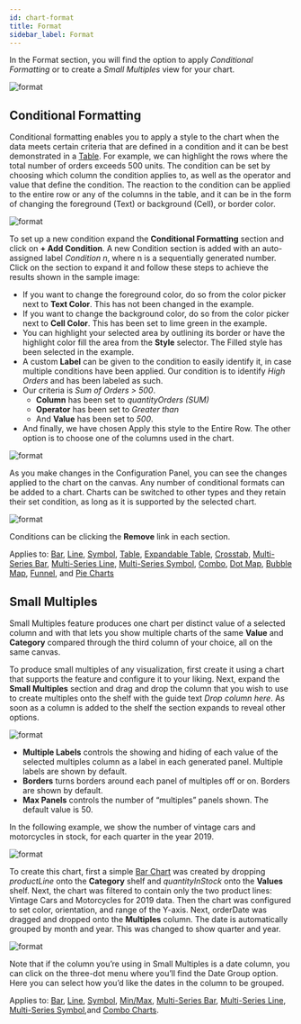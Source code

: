 ```yaml
---
id: chart-format
title: Format
sidebar_label: Format
---
```

 
<div style={{textAlign: "justify"}}>

In the Format section, you will find the option to apply *Conditional Formatting* or to create a *Small Multiples* view for your chart.

![format](https://s3.amazonaws.com/cdn.qrvey.com/documentation_assets/ui-docs/dataviews/chart-builder/chart-configuration/format/format1.png#thumbnail-40)


## Conditional Formatting

Conditional formatting enables you to apply a style to the chart when the data meets certain criteria that are defined in a condition and it can be best demonstrated in a <a href="" target="_blank">Table</a>. For example, we can highlight the rows where the total number of orders exceeds 500 units. The condition can be set by choosing which column the condition applies to, as well as the operator and value that define the condition. The reaction to the condition can be applied to the entire row or any of the columns in the table, and it can be in the form of changing the foreground (Text) or background (Cell), or border color. 

![format](https://s3.amazonaws.com/cdn.qrvey.com/documentation_assets/ui-docs/dataviews/chart-builder/chart-configuration/format/format2.png#thumbnail-40)


To set up a new condition expand the **Conditional Formatting** section and click on **+ Add Condition**. A new Condition section is added with an auto-assigned label *Condition n*, where n is a sequentially generated number. Click on the section to expand it and follow these steps to achieve the results shown in the sample image:

* If you want to change the foreground color, do so from the color picker next to **Text Color**. This has not been changed in the example.
* If you want to change the background color, do so from the color picker next to **Cell Color**. This has been set to lime green in the example.
* You can highlight your selected area by outlining its border or have the highlight color fill the area from the **Style** selector. The Filled style has been selected in the example.
* A custom **Label** can be given to the condition to easily identify it, in case multiple conditions have been applied. Our condition is to identify *High Orders* and has been labeled as such.
* Our criteria is *Sum of Orders > 500*. 
    * **Column** has been set to *quantityOrders (SUM)*
    * **Operator** has been set to *Greater than*
    * And **Value** has been set to *500*.
* And finally, we have chosen Apply this style to the Entire Row. The other option is to choose one of the columns used in the chart.

![format](https://s3.amazonaws.com/cdn.qrvey.com/documentation_assets/ui-docs/dataviews/chart-builder/chart-configuration/format/format3.png#thumbnail)


As you make changes in the Configuration Panel, you can see the changes applied to the chart on the canvas. Any number of conditional formats can be added to a chart. Charts can be switched to other types and they retain their set condition, as long as it is supported by the selected chart.

![format](https://s3.amazonaws.com/cdn.qrvey.com/documentation_assets/ui-docs/dataviews/chart-builder/chart-configuration/format/format4.png#thumbnail)


Conditions can be clicking the **Remove** link in each section.

Applies to: <a href="" target="_blank">Bar</a>, <a href="" target="_blank">Line</a>, <a href="" target="_blank">Symbol</a>, <a href="" target="_blank">Table</a>, <a href="" target="_blank">Expandable Table</a>, <a href="" target="_blank">Crosstab</a>, <a href="" target="_blank">Multi-Series Bar</a>, <a href="" target="_blank">Multi-Series Line</a>, <a href="" target="_blank">Multi-Series Symbol</a>, <a href="" target="_blank">Combo</a>, <a href="" target="_blank">Dot Map</a>, <a href="" target="_blank">Bubble Map</a>, <a href="" target="_blank">Funnel</a>, and <a href="" target="_blank">Pie Charts</a>

## Small Multiples
Small Multiples feature produces one chart per distinct value of a selected column and with that lets you show multiple charts of the same **Value** and **Category** compared through the third column of your choice, all on the same canvas. 

To produce small multiples of any visualization, first create it using a chart that supports the feature and configure it to your liking. Next, expand the **Small Multiples** section and drag and drop the column that you wish to use to create multiples onto the shelf with the guide text *Drop column here*. As soon as a column is added to the shelf the section expands to reveal other options.

![format](https://s3.amazonaws.com/cdn.qrvey.com/documentation_assets/ui-docs/dataviews/chart-builder/chart-configuration/format/format5.png#thumbnail)


* **Multiple Labels** controls the showing and hiding of each value of the selected multiples column as a label in each generated panel. Multiple labels are shown by default.
* **Borders** turns borders around each panel of multiples off or on. Borders are shown by default.
* **Max Panels** controls the number of “multiples” panels shown. The default value is 50.

In the following example, we show the number of vintage cars and motorcycles in stock, for each quarter in the year 2019.

![format](https://s3.amazonaws.com/cdn.qrvey.com/documentation_assets/ui-docs/dataviews/chart-builder/chart-configuration/format/format6.png#thumbnail)


To create this chart, first a simple <a href="" target="_blank">Bar Chart</a> was created by dropping *productLine* onto the **Category** shelf and *quantityInStock* onto the **Values** shelf. Next, the chart was filtered to contain only the two product lines: Vintage Cars and Motorcycles for 2019 data. Then the chart was configured to set color, orientation, and range of the Y-axis.
Next, orderDate was dragged and dropped onto the **Multiples** column. The date is automatically grouped by month and year. This was changed to show quarter and year. 

![format](https://s3.amazonaws.com/cdn.qrvey.com/documentation_assets/ui-docs/dataviews/chart-builder/chart-configuration/format/format7.png#thumbnail-40)


Note that if the column you’re using in Small Multiples is a date column, you can click on the three-dot menu where you’ll find the Date Group option. Here you can select how you’d like the dates in the column to be grouped.

Applies to: <a href="" target="_blank">Bar</a>, <a href="" target="_blank">Line</a>, <a href="" target="_blank">Symbol</a>, <a href="" target="_blank">Min/Max</a>, <a href="" target="_blank">Multi-Series Bar</a>, <a href="" target="_blank">Multi-Series Line</a>, <a href="" target="_blank">Multi-Series Symbol</a>,and <a href="" target="_blank">Combo Charts</a>.




</div>